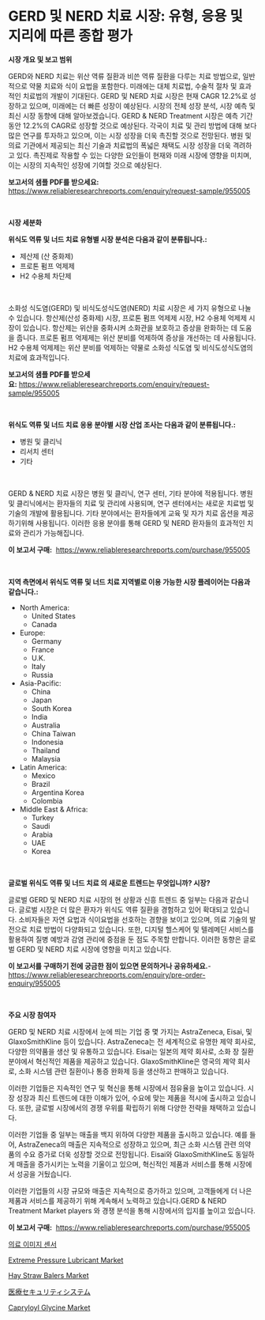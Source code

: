 <p><h1>GERD 및 NERD 치료 시장: 유형, 응용 및 지리에 따른 종합 평가</h1></p><p><strong>시장 개요 및 보고 범위</strong></p>
<p><p>GERD와 NERD 치료는 위산 역류 질환과 비쓴 역류 질환을 다루는 치료 방법으로, 일반적으로 약물 치료와 식이 요법을 포함한다. 미래에는 대체 치료법, 수술적 절차 및 효과적인 치료법의 개발이 기대된다. GERD 및 NERD 치료 시장은 현재 CAGR 12.2%로 성장하고 있으며, 미래에는 더 빠른 성장이 예상된다. 시장의 전체 성장 분석, 시장 예측 및 최신 시장 동향에 대해 알아보겠습니다. GERD & NERD Treatment 시장은 예측 기간 동안 12.2%의 CAGR로 성장할 것으로 예상된다. 각국이 치료 및 관리 방법에 대해 보다 많은 연구를 투자하고 있으며, 이는 시장 성장을 더욱 촉진할 것으로 전망된다. 병원 및 의료 기관에서 제공되는 최신 기술과 치료법의 폭넓은 채택도 시장 성장을 더욱 격려하고 있다. 촉진제로 작용할 수 있는 다양한 요인들이 현재와 미래 시장에 영향을 미치며, 이는 시장의 지속적인 성장에 기여할 것으로 예상된다.</p></p>
<p><strong>보고서의 샘플 PDF를 받으세요:</strong> <a href="https://www.reliableresearchreports.com/enquiry/request-sample/955005">https://www.reliableresearchreports.com/enquiry/request-sample/955005</a></p>
<p>&nbsp;</p>
<p><strong>시장 세분화</strong></p>
<p><strong>위식도 역류 및 너드 치료 유형별 시장 분석은 다음과 같이 분류됩니다.:</strong></p>
<p><ul><li>제산제 (산 중화제)</li><li>프로톤 펌프 억제제</li><li>H2 수용체 차단제</li></ul></p>
<p>&nbsp;</p>
<p><p>소화성 식도염(GERD) 및 비식도성식도염(NERD) 치료 시장은 세 가지 유형으로 나눌 수 있습니다. 항산제(산성 중화제) 시장, 프로톤 펌프 억제제 시장, H2 수용체 억제제 시장이 있습니다. 항산제는 위산을 중화시켜 소화관을 보호하고 증상을 완화하는 데 도움을 줍니다. 프로톤 펌프 억제제는 위산 분비를 억제하여 증상을 개선하는 데 사용됩니다. H2 수용체 억제제는 위산 분비를 억제하는 약물로 소화성 식도염 및 비식도성식도염의 치료에 효과적입니다.</p></p>
<p><strong>보고서의 샘플 PDF를 받으세요:</strong>&nbsp;<a href="https://www.reliableresearchreports.com/enquiry/request-sample/955005">https://www.reliableresearchreports.com/enquiry/request-sample/955005</a></p>
<p>&nbsp;</p>
<p><strong> 위식도 역류 및 너드 치료 응용 분야별 시장 산업 조사는 다음과 같이 분류됩니다.:</strong></p>
<p><ul><li>병원 및 클리닉</li><li>리서치 센터</li><li>기타</li></ul></p>
<p>&nbsp;</p>
<p><p>GERD & NERD 치료 시장은 병원 및 클리닉, 연구 센터, 기타 분야에 적용됩니다. 병원 및 클리닉에서는 환자들의 치료 및 관리에 사용되며, 연구 센터에서는 새로운 치료법 및 기술의 개발에 활용됩니다. 기타 분야에서는 환자들에게 교육 및 자가 치료 옵션을 제공하기위해 사용됩니다. 이러한 응용 분야를 통해 GERD 및 NERD 환자들의 효과적인 치료와 관리가 가능해집니다.</p></p>
<p><strong>이 보고서 구매:</strong>&nbsp; <a href="https://www.reliableresearchreports.com/purchase/955005">https://www.reliableresearchreports.com/purchase/955005</a></p>
<p>&nbsp;</p>
<p><strong>지역 측면에서 위식도 역류 및 너드 치료 지역별로 이용 가능한 시장 플레이어는 다음과 같습니다.:</strong></p>
<p><ul>
    <li>
        North America:
        <ul>
            <li>United States</li>
            <li>Canada</li>
        </ul>
    </li>
    <li>
        Europe:
        <ul>
            <li>Germany</li>
            <li>France</li>
            <li>U.K.</li>
            <li>Italy</li>
            <li>Russia</li>
        </ul>
    </li>
    <li>
        Asia-Pacific:
        <ul>
            <li>China</li>
            <li>Japan</li>
            <li>South Korea</li>
            <li>India</li>
            <li>Australia</li>
            <li>China Taiwan</li>
            <li>Indonesia</li>
            <li>Thailand</li>
            <li>Malaysia</li>
        </ul>
    </li>
    <li>
        Latin America:
        <ul>
            <li>Mexico</li>
            <li>Brazil</li>
            <li>Argentina Korea</li>
            <li>Colombia</li>
        </ul>
    </li>
    <li>
        Middle East & Africa:
        <ul>
            <li>Turkey</li>
            <li>Saudi</li>
            <li>Arabia</li>
            <li>UAE</li>
            <li>Korea</li>
        </ul>
    </li>
    </ul></p>
<p>&nbsp;</p>
<p><strong>글로벌 위식도 역류 및 너드 치료 의 새로운 트렌드는 무엇입니까? 시장?</strong></p>
<p><p>글로벌 GERD 및 NERD 치료 시장의 현 상황과 신흥 트렌드 중 일부는 다음과 같습니다. 글로벌 시장은 더 많은 환자가 위식도 역류 질환을 경험하고 있어 확대되고 있습니다. 소비자들은 자연 요법과 식이요법을 선호하는 경향을 보이고 있으며, 의료 기술의 발전으로 치료 방법이 다양화되고 있습니다. 또한, 디지털 헬스케어 및 텔레메딘 서비스를 활용하여 질병 예방과 감염 관리에 중점을 둔 점도 주목할 만합니다. 이러한 동향은 글로벌 GERD 및 NERD 치료 시장에 영향을 미치고 있습니다.</p></p>
<p><strong>이 보고서를 구매하기 전에 궁금한 점이 있으면 문의하거나 공유하세요.</strong>- <a href="https://www.reliableresearchreports.com/enquiry/pre-order-enquiry/955005">https://www.reliableresearchreports.com/enquiry/pre-order-enquiry/955005</a></p>
<p>&nbsp;</p>
<p><strong>주요 시장 참여자</strong></p>
<p><p>GERD 및 NERD 치료 시장에서 눈에 띄는 기업 중 몇 가지는 AstraZeneca, Eisai, 및 GlaxoSmithKline 등이 있습니다. AstraZeneca는 전 세계적으로 유명한 제약 회사로, 다양한 의약품을 생산 및 유통하고 있습니다. Eisai는 일본의 제약 회사로, 소화 장 질환 분야에서 혁신적인 제품을 제공하고 있습니다. GlaxoSmithKline은 영국의 제약 회사로, 소화 시스템 관련 질환이나 통증 완화제 등을 생산하고 판매하고 있습니다.</p><p>이러한 기업들은 지속적인 연구 및 혁신을 통해 시장에서 점유율을 높이고 있습니다. 시장 성장과 최신 트렌드에 대한 이해가 있어, 수요에 맞는 제품을 적시에 출시하고 있습니다. 또한, 글로벌 시장에서의 경쟁 우위를 확립하기 위해 다양한 전략을 채택하고 있습니다.</p><p>이러한 기업들 중 일부는 매출을 백지 위하여 다양한 제품을 출시하고 있습니다. 예를 들어, AstraZeneca의 매출은 지속적으로 성장하고 있으며, 최근 소화 시스템 관련 의약품의 수요 증가로 더욱 성장할 것으로 전망됩니다. Eisai와 GlaxoSmithKline도 동일하게 매출을 증가시키는 노력을 기울이고 있으며, 혁신적인 제품과 서비스를 통해 시장에서 성공을 거뒀습니다.</p><p>이러한 기업들의 시장 규모와 매출은 지속적으로 증가하고 있으며, 고객들에게 더 나은 제품과 서비스를 제공하기 위해 계속해서 노력하고 있습니다.GERD & NERD Treatment Market players 와 경쟁 분석을 통해 시장에서의 입지를 높이고 있습니다.</p></p>
<p><strong>이 보고서 구매:</strong>&nbsp;&nbsp;<a href="https://www.reliableresearchreports.com/purchase/955005">https://www.reliableresearchreports.com/purchase/955005</a></p>
<p><p><a href="https://medium.com/@bixlfnpgdrqkjy8/%EC%9D%98%EB%A3%8C-%EC%9D%B4%EB%AF%B8%EC%A7%80-%EC%84%BC%EC%84%9C-%EC%8B%9C%EC%9E%A5-%EA%B7%9C%EB%AA%A8-cagr-%ED%8A%B8%EB%A0%8C%EB%93%9C-2024-2030-c027118bdb88">의료 이미지 센서</a></p><p><a href="https://view.publitas.com/reportprime-1/extreme-pressure-lubricant-market-size-focuses-on-market-dynamics-in-depth-analysis-and-future-projections-of-its-market-forecasted-for-period-from-2024-to-2031/">Extreme Pressure Lubricant Market</a></p><p><a href="https://invited-way-688.notion.site/Hay-Straw-Balers-Market-Analysis-and-Market-Size-Global-Industry-Overview-Market-Segmentation-and--09c9efea1ba84df7ba5e3f95ca20a0e8">Hay Straw Balers Market</a></p><p><a href="https://github.com/joaejkdzgyljvo6/Market-Research-Report-List-1/blob/main/4598409185406.md">医療セキュリティシステム</a></p><p><a href="https://github.com/GroverBarry/Market-Research-Report-List-4/blob/main/capryloyl-glycine-market.md">Capryloyl Glycine Market</a></p></p>
